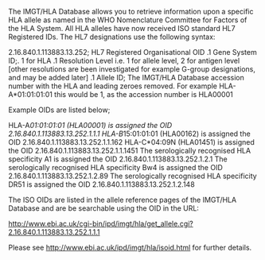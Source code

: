 The IMGT/HLA Database allows you to retrieve information upon a specific HLA allele as named in the WHO Nomenclature Committee for Factors of the HLA System. All HLA alleles have now received ISO standard HL7 Registered IDs. The HL7 designations use the following syntax:

2.16.840.1.113883.13.252;	HL7 Registered Organisational OID
.1	Gene System ID;. 1 for HLA
.1	Resolution Level i.e. 1 for allele level, 2 for antigen level [other resolutions are been investigated for example G-group designations, and may be added later]
.1	Allele ID; The IMGT/HLA Database accession number with the HLA and leading zeroes removed. For example HLA-A*01:01:01:01 this would be 1, as the accession number is HLA00001

Example OIDs are listed below;

HLA-A*01:01:01:01 (HLA00001) is assigned the OID 2.16.840.1.113883.13.252.1.1.1
HLA-B*15:01:01:01 (HLA00162) is assigned the OID 2.16.840.1.113883.13.252.1.1.162
HLA-C*04:09N (HLA01451) is assigned the OID 2.16.840.1.113883.13.252.1.1.1451
The serologically recognised HLA specificity A1 is assigned the OID 2.16.840.1.113883.13.252.1.2.1
The serologically recognised HLA specificity Bw4 is assigned the OID 2.16.840.1.113883.13.252.1.2.89
The serologically recognised HLA specificity DR51 is assigned the OID 2.16.840.1.113883.13.252.1.2.148

The ISO OIDs are listed in the allele reference pages of the IMGT/HLA Database and are be searchable using the OID in the URL:

http://www.ebi.ac.uk/cgi-bin/ipd/imgt/hla/get_allele.cgi?2.16.840.1.113883.13.252.1.1.1

Please see http://www.ebi.ac.uk/ipd/imgt/hla/isoid.html for further details.